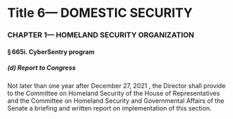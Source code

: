 
# Title 6— DOMESTIC SECURITY
### CHAPTER 1— HOMELAND SECURITY ORGANIZATION
#### § 665i. CyberSentry program
##### (d) Report to Congress

Not later than one year after December 27, 2021 , the Director shall provide to the Committee on Homeland Security of the House of Representatives and the Committee on Homeland Security and Governmental Affairs of the Senate a briefing and written report on implementation of this section.
